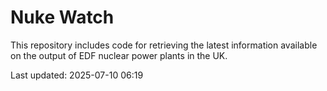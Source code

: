 # Nuke Watch

This repository includes code for retrieving the latest information available on the output of EDF nuclear power plants in the UK.

Last updated: 2025-07-10 06:19